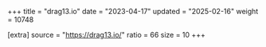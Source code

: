 +++
title = "drag13.io"
date = "2023-04-17"
updated = "2025-02-16"
weight = 10748

[extra]
source = "https://drag13.io/"
ratio = 66
size = 10
+++
